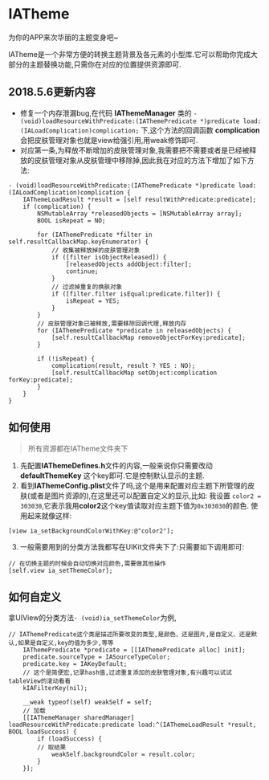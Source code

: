 # IATheme
为你的APP来次华丽的主题变身吧~

IATheme是一个非常方便的转换主题背景及各元素的小型库.它可以帮助你完成大部分的主题替换功能,只需你在对应的位置提供资源即可.

## 2018.5.6更新内容
* 修复一个内存泄漏bug,在代码 **IAThemeManager** 类的 ```- (void)loadResourceWithPredicate:(IAThemePredicate *)predicate
                             load:(IALoadComplication)complication;``` 下,这个方法的回调函数 **complication** 会把皮肤管理对象也就是view给强引用,用weak修饰即可.
* 对应第一条,为释放不断增加的皮肤管理对象,我需要把不需要或者是已经被释放的皮肤管理对象从皮肤管理中移除掉,因此我在对应的方法下增加了如下方法:
```
- (void)loadResourceWithPredicate:(IAThemePredicate *)predicate load:(IALoadComplication)complication {
    IAThemeLoadResult *result = [self resultWithPredicate:predicate];
    if (complication) {
        NSMutableArray *releasedObjects = [NSMutableArray array];
        BOOL isRepeat = NO;
        
        for (IAThemePredicate *filter in self.resultCallbackMap.keyEnumerator) {
            // 收集被释放掉的皮肤管理对象
            if ([filter isObjectReleased]) {
                [releasedObjects addObject:filter];
                continue;
            }
            // 过滤掉重复的换肤对象
            if ([filter.filter isEqual:predicate.filter]) {
                isRepeat = YES;
            }
        }
        // 皮肤管理对象已被释放,需要移除回调代理,释放内存
        for (IAThemePredicate *predicate in releasedObjects) {
            [self.resultCallbackMap removeObjectForKey:predicate];
        }
        
        if (!isRepeat) {
            complication(result, result ? YES : NO);
            [self.resultCallbackMap setObject:complication forKey:predicate];
        }
    }
}
```

## 如何使用
> 所有资源都在IATheme文件夹下
1. 先配置**IAThemeDefines.h**文件的内容,一般来说你只需要改动 **defaultThemeKey** 这个key即可.它是控制默认显示的主题.
2. 看到**IAThemeConfig.plist**文件了吗,这个是用来配置对应主题下所管理的皮肤(或者是图片资源的),在这里还可以配置自定义的显示,比如:
我设置 ```color2 = 303030```,它表示我用**color2**这个key值读取对应主题下值为```0x303030```的颜色.
使用起来就像这样:
```
[view ia_setBackgroundColorWithKey:@"color2"];
```
3. 一般需要用到的分类方法我都写在UIKit文件夹下了:只需要如下调用即可:
```
// 在切换主题的时候会自动切换对应颜色,需要做其他操作
[self.view ia_setThemeColor];
```

## 如何自定义
拿UIView的分类方法```- (void)ia_setThemeColor```为例,
```
// IAThemePredicate这个类是描述所要改变的类型,是颜色、还是图片,是自定义、还是默认,如果是自定义,key的值为多少,等等
    IAThemePredicate *predicate = [[IAThemePredicate alloc] init];
    predicate.sourceType = IASourceTypeColor;
    predicate.key = IAKeyDefault;
    // 这个是简便宏,记录hash值,过滤重复添加的皮肤管理对象,有兴趣可以试试tableView的滚动看看
    kIAFilterKey(nil);
    
    __weak typeof(self) weakSelf = self;
    // 加载
    [[IAThemeManager sharedManager] loadResourceWithPredicate:predicate load:^(IAThemeLoadResult *result, BOOL loadSuccess) {
        if (loadSuccess) {
        // 取结果
            weakSelf.backgroundColor = result.color;
        }
    }];
```
